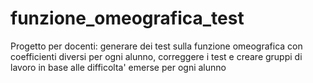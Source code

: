 # funzione_omeografica_test
 Progetto per docenti: generare dei test sulla funzione omeografica con coefficienti diversi per ogni alunno, correggere i test e creare gruppi di lavoro in base alle difficolta' emerse per ogni alunno
